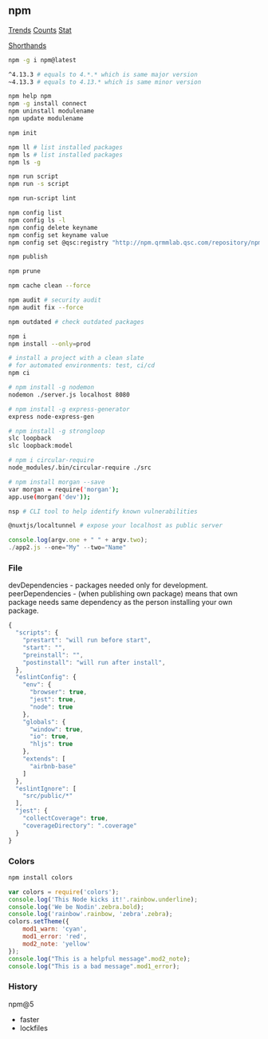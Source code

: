 npm
-

[Trends](http://www.npmtrends.com/ws-vs-socket.io)
[Counts](https://github.com/npm/registry/blob/master/docs/download-counts.md)
[Stat](https://npm-stat.com)

[Shorthands](https://docs.npmjs.com/misc/config#shorthands-and-other-cli-niceties)

````sh
npm -g i npm@latest
````

````sh
^4.13.3 # equals to 4.*.* which is same major version
~4.13.3 # equals to 4.13.* which is same minor version
````

````sh
npm help npm
npm -g install connect
npm uninstall modulename
npm update modulename

npm init

npm ll # list installed packages
npm ls # list installed packages
npm ls -g

npm run script
npm run -s script

npm run-script lint

npm config list
npm config ls -l
npm config delete keyname
npm config set keyname value
npm config set @qsc:registry "http://npm.qrmmlab.qsc.com/repository/npm/"

npm publish

npm prune

npm cache clean --force

npm audit # security audit
npm audit fix --force

npm outdated # check outdated packages
````

````sh
npm i
npm install --only=prod

# install a project with a clean slate
# for automated environments: test, ci/cd
npm ci

# npm install -g nodemon
nodemon ./server.js localhost 8080

# npm install -g express-generator
express node-express-gen

# npm install -g strongloop
slc loopback
slc loopback:model

# npm i circular-require
node_modules/.bin/circular-require ./src

# npm install morgan --save
var morgan = require('morgan');
app.use(morgan('dev'));

nsp # CLI tool to help identify known vulnerabilities

@nuxtjs/localtunnel # expose your localhost as public server
````

````js
console.log(argv.one + " " + argv.two);
./app2.js --one="My" --two="Name"
````

### File

devDependencies - packages needed only for development.
peerDependencies - (when publishing own package) means that own package needs
same dependency as the person installing your own package.

````js
{
  "scripts": {
    "prestart": "will run before start",
    "start": "",
    "preinstall": "",
    "postinstall": "will run after install",
  },
  "eslintConfig": {
    "env": {
      "browser": true,
      "jest": true,
      "node": true
    },
    "globals": {
      "window": true,
      "io": true,
      "hljs": true
    },
    "extends": [
      "airbnb-base"
    ]
  },
  "eslintIgnore": [
    "src/public/*"
  ],
  "jest": {
    "collectCoverage": true,
    "coverageDirectory": ".coverage"
  }
}
````

### Colors

````js
npm install colors

var colors = require('colors');
console.log('This Node kicks it!'.rainbow.underline);
console.log('We be Nodin'.zebra.bold);
console.log('rainbow'.rainbow, 'zebra'.zebra);
colors.setTheme({
    mod1_warn: 'cyan',
    mod1_error: 'red',
    mod2_note: 'yellow'
});
console.log("This is a helpful message".mod2_note);
console.log("This is a bad message".mod1_error);
````

### History

npm@5

* faster
* lockfiles
